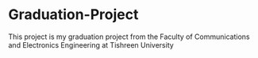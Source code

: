 # Graduation-Project
This project is my graduation project from the Faculty of Communications and Electronics Engineering at Tishreen University
